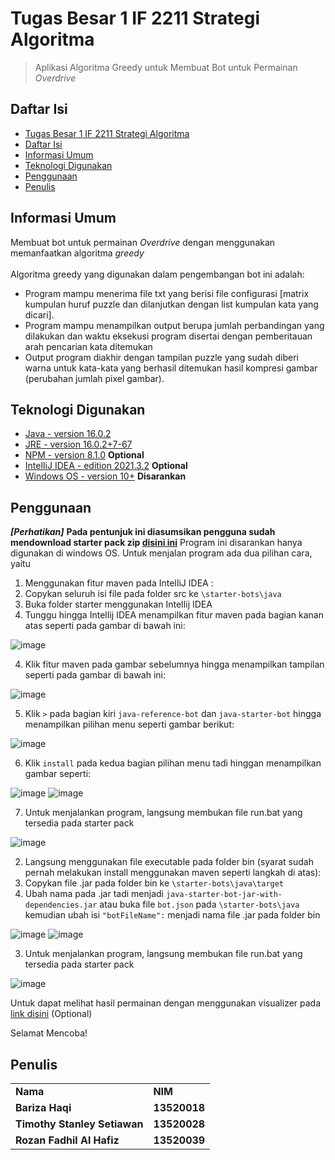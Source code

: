 # Tugas Besar 1 IF 2211 Strategi Algoritma
> Aplikasi Algoritma Greedy untuk Membuat Bot untuk Permainan _Overdrive_

## Daftar Isi
  - [Tugas Besar 1 IF 2211 Strategi Algoritma](#tugas-besar-1-if-2211-strategi-algoritma)
  - [Daftar Isi](#daftar-isi)
  - [Informasi Umum](#informasi-umum)
  - [Teknologi Digunakan](#teknologi-digunakan)
  - [Penggunaan](#penggunaan)
  - [Penulis](#penulis)
<!-- * [License](#license) -->

## Informasi Umum
Membuat bot untuk permainan _Overdrive_ dengan menggunakan memanfaatkan algoritma _greedy_ <br /> <br />
Algoritma greedy yang digunakan dalam pengembangan bot ini adalah: 
- Program mampu menerima file txt yang berisi file configurasi [matrix kumpulan huruf puzzle dan dilanjutkan dengan list kumpulan kata yang dicari].
- Program mampu menampilkan output berupa jumlah perbandingan yang dilakukan dan waktu eksekusi program disertai dengan pemberitauan arah pencarian kata ditemukan
- Output program diakhir dengan tampilan puzzle yang sudah diberi warna untuk kata-kata yang berhasil ditemukan
hasil kompresi gambar (perubahan jumlah pixel gambar).
<!-- You don't have to answer all the questions - just the ones relevant to your project. -->

## Teknologi Digunakan
- [Java - version 16.0.2](https://en.wikipedia.org/wiki/Java) 
- [JRE - version 16.0.2+7-67](https://en.wikipedia.org/wiki/Java_(software_platform))
- [NPM - version 8.1.0](https://nodejs.org/en/download/) **Optional**
- [IntelIiJ IDEA - edition 2021.3.2](https://www.jetbrains.com/idea/) **Optional**
- [Windows OS - version 10+](https://en.wikipedia.org/wiki/Microsoft_Windows) **Disarankan**

## Penggunaan
***[Perhatikan]***
**Pada pentunjuk ini diasumsikan pengguna sudah mendownload starter pack zip [disini ini](https://github.com/EntelectChallenge/2020-Overdrive/releases/tag/2020.3.4)**
Program ini disarankan hanya digunakan di windows OS. Untuk menjalan program ada dua pilihan cara, yaitu 
1. Menggunakan fitur maven pada IntelIiJ IDEA :
  1. Copykan seluruh isi file pada folder src ke ```\starter-bots\java```
  2. Buka folder starter menggunakan IntelIij IDEA
  3. Tunggu hingga IntelIij IDEA menampilkan fitur maven pada bagian kanan atas seperti pada gambar di bawah ini:

   ![image](https://cdn.discordapp.com/attachments/941288781401698307/944250982022385724/unknown.png)

  4. Klik fitur maven pada gambar sebelumnya hingga menampilkan tampilan seperti pada gambar di bawah ini:
    
   ![image](https://cdn.discordapp.com/attachments/941288781401698307/944251696475942912/unknown.png)
    
  5. Klik  ```>``` pada bagian kiri ```java-reference-bot``` dan ```java-starter-bot``` hingga menampilkan pilihan menu seperti gambar berikut:

   ![image](https://cdn.discordapp.com/attachments/941288781401698307/944252374724268102/unknown.png)

  6. Klik ```install``` pada kedua bagian pilihan menu tadi hinggan menampilkan gambar seperti:

   ![image](https://cdn.discordapp.com/attachments/941288781401698307/944252814568345620/unknown.png)
   ![image](https://cdn.discordapp.com/attachments/941288781401698307/944252920097046558/unknown.png)

  7. Untuk menjalankan program, langsung membukan file run.bat yang tersedia pada starter pack 

   ![image](https://cdn.discordapp.com/attachments/941288781401698307/944253492451737681/unknown.png)

2. Langsung menggunakan file executable pada folder bin (syarat sudah pernah melakukan install menggunakan maven seperti langkah di atas):
  1. Copykan file .jar pada folder bin ke ```\starter-bots\java\target```    
  2. Ubah nama pada .jar tadi menjadi ```java-starter-bot-jar-with-dependencies.jar``` atau buka file ```bot.json``` pada ```\starter-bots\java``` kemudian ubah isi ```"botFileName":``` menjadi nama file .jar pada folder bin

   ![image](https://cdn.discordapp.com/attachments/941288781401698307/944256857906770030/unknown.png) 
   ![image](https://cdn.discordapp.com/attachments/941288781401698307/944256347195715594/unknown.png) 
   
  3. Untuk menjalankan program, langsung membukan file run.bat yang tersedia pada starter pack

   ![image](https://cdn.discordapp.com/attachments/941288781401698307/944253492451737681/unknown.png)

Untuk dapat melihat hasil permainan dengan menggunakan visualizer pada [link disini](https://github.com/Affuta/overdrive-round-runner) (Optional) 

Selamat Mencoba!
    
## Penulis
<table>
    <tr>
      <td><b>Nama</b></td>
      <td><b>NIM</b></td>
    </tr>
    <tr>
      <td><b>Bariza Haqi</b></td>
      <td><b>13520018</b></td>
    </tr>
    <tr>
      <td><b>Timothy Stanley Setiawan</b></td>
      <td><b>13520028</b></td>
    </tr>
    <tr>
      <td><b>Rozan Fadhil Al Hafiz</b></td>
      <td><b>13520039</b></td>
    </tr>
</table>
